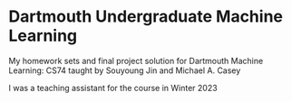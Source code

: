 # Dartmouth Undergraduate Machine Learning 
My homework sets and final project solution for Dartmouth Machine Learning: CS74 taught by Souyoung Jin and Michael A. Casey

I was a teaching assistant for the course in Winter 2023
